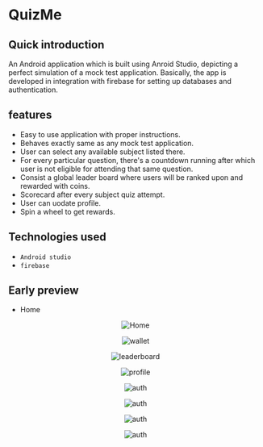 # QuizMe

## Quick introduction
An Android application which is built using Anroid Studio, depicting a perfect simulation of a mock test application. Basically, the app is developed in integration with firebase for setting up databases and authentication.

## features
* Easy to use application with proper instructions.
* Behaves exactly same as any mock test application.
* User can select any available subject listed there.
* For every particular question, there's a countdown running after which user is not eligible for attending that same question.
* Consist a global leader board where users will be ranked upon and rewarded with coins.
* Scorecard after every subject quiz attempt.
* User can uodate profile.
* Spin a wheel to get rewards.

## Technologies used
* `Android studio`
* `firebase`

## Early preview
- Home
<p align="center">
  <img src="https://i.ibb.co/QCSRNXf/screely-1621497556711.png" title="Home"/>
</p>

<p align="center">
  <img src="https://i.ibb.co/PCBpVZ2/screely-1621497521058.png" title="wallet"/>
</p>

<p align="center">
  <img src="https://i.ibb.co/VxjxtMq/screely-1621497538934.png" title="leaderboard"/>
</p>

<p align="center">
  <img src="https://i.ibb.co/QCCnzLp/screely-1621497800590.png" title="profile"/>
</p>

<p align="center">
  <img src="https://i.ibb.co/X85v0NW/screely-1621497580748.png" title="auth"/>
</p>

<p align="center">
  <img src="https://i.ibb.co/thGt6DW/screely-1621497597190.png" title="auth"/>
</p>

<p align="center">
  <img src="https://i.ibb.co/Rvwnntv/screely-1621497466790.png" title="auth"/>
</p>

<p align="center">
  <img src="https://i.ibb.co/DVxh0tH/screely-1621497499067.png" title="auth"/>
</p>
